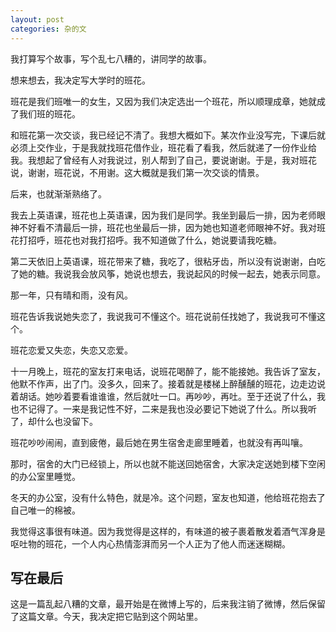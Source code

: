 ```yaml
---
layout: post
categories: 杂的文
---
```


我打算写个故事，写个乱七八糟的，讲同学的故事。

想来想去，我决定写大学时的班花。

班花是我们班唯一的女生，又因为我们决定选出一个班花，所以顺理成章，她就成了我们班的班花。

和班花第一次交谈，我已经记不清了。我想大概如下。某次作业没写完，下课后就必须上交作业，于是我就找班花借作业，班花看了看我，然后就递了一份作业给我。我想起了曾经有人对我说过，别人帮到了自己，要说谢谢。于是，我对班花说，谢谢，班花说，不用谢。这大概就是我们第一次交谈的情景。

后来，也就渐渐熟络了。

我去上英语课，班花也上英语课，因为我们是同学。我坐到最后一排，因为老师眼神不好看不清最后一排，班花也坐最后一排，因为她也知道老师眼神不好。我对班花打招呼，班花也对我打招呼。我不知道做了什么，她说要请我吃糖。

第二天依旧上英语课，班花带来了糖，我吃了，很粘牙齿，所以没有说谢谢，白吃了她的糖。我说我会放风筝，她说也想去，我说起风的时候一起去，她表示同意。

那一年，只有晴和雨，没有风。

班花告诉我说她失恋了，我说我可不懂这个。班花说前任找她了，我说我可不懂这个。

班花恋爱又失恋，失恋又恋爱。

十一月晚上，班花的室友打来电话，说班花喝醉了，能不能接她。我告诉了室友，他默不作声，出了门。没多久，回来了。接着就是楼梯上醉醺醺的班花，边走边说着胡话。她吵着要看谁谁谁，然后就吐一口。再吵吵，再吐。至于还说了什么，我也不记得了。一来是我记性不好，二来是我也没必要记下她说了什么。所以我听了，却什么也没留下。

班花吵吵闹闹，直到疲倦，最后她在男生宿舍走廊里睡着，也就没有再叫嚷。

那时，宿舍的大门已经锁上，所以也就不能送回她宿舍，大家决定送她到楼下空闲的办公室里睡觉。

冬天的办公室，没有什么特色，就是冷。这个问题，室友也知道，他给班花抱去了自己唯一的棉被。

我觉得这事很有味道。因为我觉得是这样的，有味道的被子裹着散发着酒气浑身是呕吐物的班花，一个人内心热情澎湃而另一个人正为了他人而迷迷糊糊。  



## 写在最后

这是一篇乱起八糟的文章，最开始是在微博上写的，后来我注销了微博，然后保留了这篇文章。今天，我决定把它贴到这个网站里。
